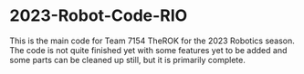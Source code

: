 # 2023-Robot-Code-RIO
 
This is the main code for Team 7154 TheROK for the 2023 Robotics season. The code is not quite finished yet with some features yet to be added and some parts can be cleaned up still, but it is primarily complete.
